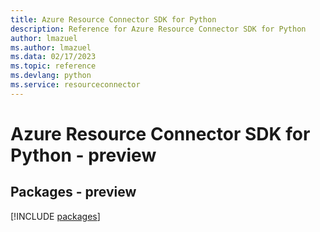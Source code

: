 ```yaml
---
title: Azure Resource Connector SDK for Python
description: Reference for Azure Resource Connector SDK for Python
author: lmazuel
ms.author: lmazuel
ms.data: 02/17/2023
ms.topic: reference
ms.devlang: python
ms.service: resourceconnector
---
```

# Azure Resource Connector SDK for Python - preview
## Packages - preview
[!INCLUDE [packages](resource-connector-index.md)]